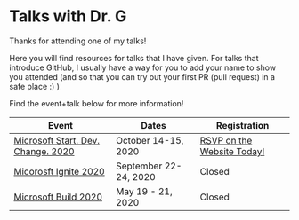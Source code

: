 # Talks with Dr. G

Thanks for attending one of my talks! 

Here you will find resources for talks that I have given. For talks that introduce GitHub, I usually have a way for you to add your name to show you attended (and so that you can try out your first PR (pull request) in a safe place :) )

Find the event+talk below for more information!

| Event | Dates | Registration |
|-------|-------| ------------ |
| [Microsoft Start. Dev. Change. 2020](https://github.com/sguthals/talkswithdrg/blob/main/2020/start-dev-change/README.md) | October 14-15, 2020 | [RSVP on the Website Today!](https://startdevchange.com/) |
| [Micorosft Ignite 2020](https://github.com/sguthals/talkswithdrg/blob/main/2020/ignite/README.md) | September 22-24, 2020 | Closed |
| [Microsoft Build 2020](https://github.com/sguthals/talkswithdrg/blob/main/2020/build/README.md) | May 19 - 21, 2020 | Closed |
